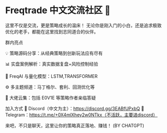 
# Freqtrade 中文交流社区 🚀
这里不仅是交流，更是策略成长的温床！
无论你是刚入门的小白，还是追求极致优化的老手，都能在这里找到志同道合的伙伴。

群内亮点

💡 策略源码分享：从经典策略到创新玩法应有尽有

📊 实盘案例解析：真实数据复盘+风险控制经验

🤖 FreqAI 与量化模型：LSTM,TRANSFORMER

⚙️ 多主题频道：马丁格尔、套利、回测优化等

👑 大佬云集：包括 E0V1E 等策略作者亲临答疑

加入方式
📌 Discord（中文为主）：https://discord.gg/3EABfUPxbQ
📌 Telegram：https://t.me/+0X4mlXhey2w0NTkx（不活跃，主要进discord）

来吧，不只是聊天，这里让你的策略真正落地、赚钱！
(BY CHATGPT)

